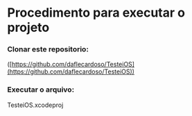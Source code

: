 # Procedimento para executar o projeto

### Clonar este repositorio:

([https://github.com/daflecardoso/TesteiOS](https://github.com/daflecardoso/TesteiOS))

### Executar o arquivo:

TesteiOS.xcodeproj
